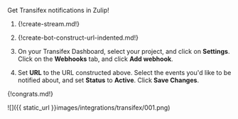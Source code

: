 Get Transifex notifications in Zulip!

1. {!create-stream.md!}

1. {!create-bot-construct-url-indented.md!}

1. On your Transifex Dashboard, select your project, and click on
   **Settings**. Click on the **Webhooks** tab, and click
   **Add webhook**.

1. Set **URL** to the URL constructed above. Select the events
   you'd like to be notified about, and set **Status** to **Active**.
   Click **Save Changes**.

{!congrats.md!}

![]({{ static_url }}images/integrations/transifex/001.png)
